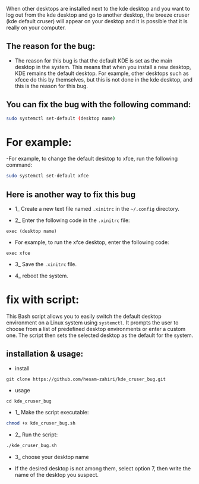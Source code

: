 When other desktops are installed next to the kde desktop and you want to log out from the kde desktop and go to another desktop, the breeze cruser (kde default cruser) will appear on your desktop and it is possible that it is really on your computer.

## The reason for the bug:

- The reason for this bug is that the default KDE is set as the main desktop in the system. This means that when you install a new desktop, KDE remains the default desktop.
For example, other desktops such as xfcce do this by themselves, but this is not done in the kde desktop, and this is the reason for this bug.
## You can fix the bug with the following command:

```bash
sudo systemctl set-default (desktop name)
```

# For example:
-For example, to change the default desktop to xfce, run the following command:

```bash
sudo systemctl set-default xfce
```
## Here is another way to fix this bug
- 1_ Create a new text file named `.xinitrc` in the `~/.config` directory.

- 2_ Enter the following code in the `.xinitrc` file:
```
exec (desktop name)
```
- For example, to run the xfce desktop, enter the following code:
```
exec xfce
```
- 3_ Save the `.xinitrc` file.

- 4_ reboot the system.

# fix with script:
This Bash script allows you to easily switch the default desktop environment on a Linux system using `systemctl`. It prompts the user to choose from a list of predefined desktop environments or enter a custom one. The script then sets the selected desktop as the default for the system.

## installation & usage:
- install
```
git clone https://github.com/hesam-zahiri/kde_cruser_bug.git
```
- usage

```
cd kde_cruser_bug
```

- 1_ Make the script executable:

```bash
chmod +x kde_cruser_bug.sh
```

- 2_ Run the script:
```bash
./kde_cruser_bug.sh
```
- 3_ choose your desktop name

- If the desired desktop is not among them, select option 7, then write the name of the desktop you suspect.

